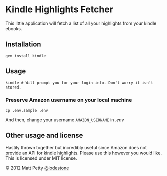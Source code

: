 # Kindle Highlights Fetcher

This little application will fetch a list of all your highlights from your kindle ebooks. 

## Installation

    gem install kindle

## Usage

    kindle # Will prompt you for your login info. Don't worry it isn't stored.

### Preserve Amazon username on your local machine

    cp .env.sample .env

And then, change your username `AMAZON_USERNAME` in _.env_

## Other usage and license

Hastily thrown together but incredibly useful since Amazon does not provide an API for kindle highlights. Please use this however you would like. This is licensed under MIT license.


© 2012 Matt Petty 
[@lodestone](http://about.me/lodestone)